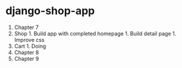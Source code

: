 # django-shop-app
1. Chapter 7
  1. Shop
    1. Build app with completed homepage
    1. Build detail page
    1. Improve css
  1. Cart
    1. Doing
1. Chapter 8
1. Chapter 9
